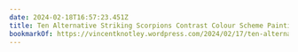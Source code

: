 ```yaml
---
date: 2024-02-18T16:57:23.451Z
title: Ten Alternative Striking Scorpions Contrast Colour Scheme Painting Recipes
bookmarkOf: https://vincentknotley.wordpress.com/2024/02/17/ten-alternative-striking-scorpions-contrast-colour-scheme-painting-recipes/
---
```

